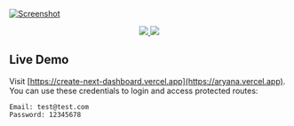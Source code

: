 <a href="https://create-next-dashboard.vercel.app">![Screenshot](https://user-images.githubusercontent.com/45223699/188122133-dc8260ca-f87c-4681-9996-3a26963fe1e2.png)
</a>

<a href="https://npmjs.com/package/aryana">
   <p align="center">
   <img src="https://img.shields.io/npm/v/aryana?style=for-the-badge&labelColor=000000">
   <img src="https://img.shields.io/npm/dw/aryana?color=000&style=for-the-badge">
   </p>
</a>

## Live Demo

Visit [https://create-next-dashboard.vercel.app](https://aryana.vercel.app).
You can use these credentials to login and access protected routes:

```
Email: test@test.com
Password: 12345678
```
